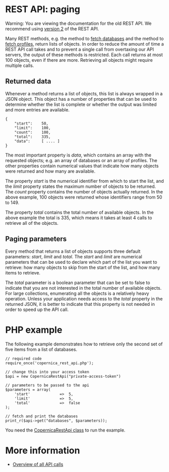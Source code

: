 # REST API: paging

Warning: You are viewing the documentation for the old REST API. We recommend 
using [version 2](../restv2/rest-api.md) of the REST API.

Many REST methods, e.g. the method to [fetch databases](rest-get-databases)
and the method to [fetch profiles](rest-get-profile), return lists of objects.
In order to reduce the amount of time a REST API call takes and to prevent a
single call from overtaxing our API servers, the output of these methods is
restricted. Each call returns at most 100 objects, even if there are more.
Retrieving all objects might require multiple calls.

## Returned data

Whenever a method returns a list of objects, this list is always wrapped in a JSON object.
This object has a number of properties that can be used to determine whether
the list is complete or whether the output was limited and more entries are available.

    {
        "start":    50,
        "limit":    100,
        "count":    100,
        "total":    335,
        "data":     [ .... ]
    }

The most important property is *data*, which contains an array with the requested objects;
e.g. an array of databases or an array of profiles.
The other properties contain numerical values that indicate how many objects were returned
and how many are available.

The property *start* is the numerical identifier from which to start the list,
and the *limit* property states the maximum number of objects to be returned.
The *count* property contains the number of objects actually returned.
In the above example, 100 objects were returned whose identifiers range from 50 to 149.

The property *total* contains the total number of available objects.
In the above example the total is 335, which means it takes at least 4 calls
to retrieve all of the objects.

## Paging parameters

Every method that returns a list of objects supports three default parameters:
*start*, *limit* and *total*. The *start* and *limit* are numerical parameters
that can be used to declare which part of the list you want to retrieve:
how many objects to skip from the start of the list,
and how many items to retrieve.

The *total* parameter is a boolean parameter that can be set to false to
indicate that you are not interested in the total number of available objects.
For large collections, enumerating all the objects is a relatively heavy operation.
Unless your application needs access to the *total* property in the returned JSON,
it is better to indicate that this property is not needed in order to speed up the API call.

# PHP example

The following example demonstrates how to retrieve only the second set of five items from a list of databases.

    // required code
    require_once('copernica_rest_api.php');
    
    // change this into your access token
    $api = new CopernicaRestApi("private-access-token")
    
    // parameters to be passed to the api
    $parameters = array(
        'start'             =>  5,
        'limit'             =>  5,
        'total'             =>  false
    );
    
    // fetch and print the databases
    print_r($api->get("databases", $parameters));

You need the [CopernicaRestApi class](rest-php) to run the example.

# More information

* [Overview of all API calls](rest-api)
